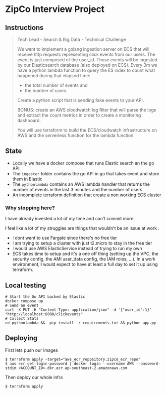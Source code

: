 # ZipCo Interview Project

## Instructions

> Tech Lead - Search & Big Data - Technical Challenge
> 
> We want to implement a golang ingestion server on ECS that will receive http requests representing
> click events from our users. The event is just composed of the user_id. Those events will be ingested
> by our Elasticsearch database (also deployed on ECS).
> Every 3m we have a python lambda function to query the ES index to count what happened during
> that elapsed time:
> - the total number of events and
> - the number of users
> 
> Create a python script that is sending fake events to your API.
> 
> BONUS: create an AWS cloudwatch log filter that will parse the logs and extract the count metrics in
> order to create a monitoring dashboard.
> 
> You will use terraform to build the ECS/cloudwatch infrastructure on AWS and the serverless function
> for the lambda function.


## State

 - Locally we have a docker compose that runs Elastic search an the go API
 - The `ingester` folder contains the go API in go that takes event and store them in Elastic
 - The `pythonlambda` contains an AWS lambda handler that returns the number of events in the last 3 minutes and the number of users
 - An incomplete terraform definition that create a non working ECS cluster
  
### Why stopping here?

I have already invested a lot of my time and can't commit more.

I feel like a lot of my struggles are things that wouldn't be an issue at work :
 - I dont want to use Fargate since there's no free tier
 - I am trying to setup a cluster with just t2.micro to stay in the free tier
 - I would use AWS ElasticService instead of trying to run my own
 - ECS takes time to setup and it's a one off thing (setting up the VPC, 
   the security config, the AMI user_data config, the IAM roles, ...). In a work environment,
   I would expect to have at least a full day to set it up using terraform.

## Local testing

```
# Start the Go API backed by Elastic
docker compose up
# Send an event
curl -X PUT -H "Content-Type: application/json" -d '{"user_id":1}' "http://localhost:8080/clickevents"
# Collect Stats
cd pythonlambda &&  pip install -r requirements.txt && python app.py
```

## Deploying 

First lets push our images
```
$ terraform apply -target="aws_ecr_repository.zipco_ecr_repo"
$ aws ecr get-login-password | docker login --username AWS --password-stdin <ACCOUNT_ID>.dkr.ecr.ap-southeast-2.amazonaws.com
```

Then deploy our whole infra
```
$ terraform apply
```
